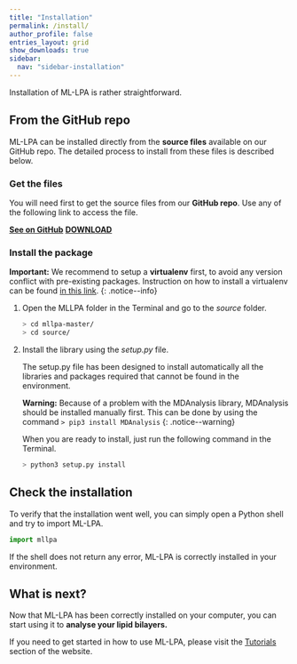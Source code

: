 ```yaml
---
title: "Installation"
permalink: /install/
author_profile: false
entries_layout: grid
show_downloads: true
sidebar:
  nav: "sidebar-installation"
---
```


Installation of ML-LPA is rather straightforward.

## From the GitHub repo

ML-LPA can be installed directly from the **source files** available on our GitHub repo. The detailed
process to install from these files is described below.

### Get the files

You will need first to get the source files from our **GitHub repo**. Use any of the following link to access the file.

<a href="https://github.com/vivien-walter/mllpa" class="btn btn--info"><b>See on GitHub</b></a> <a href="https://github.com/vivien-walter/mllpa/archive/master.zip" class="btn btn--primary"><b>DOWNLOAD</b></a>

### Install the package

**Important:** We recommend to setup a **virtualenv** first, to avoid any version conflict with pre-existing packages.
Instruction on how to install a virtualenv can be found [in this link](https://packaging.python.org/guides/installing-using-pip-and-virtual-environments/).
{: .notice--info}

1. Open the MLLPA folder in the Terminal and go to the *source* folder.

    ```sh
    > cd mllpa-master/
    > cd source/
    ```

2. Install the library using the *setup.py* file.

    The setup.py file has been designed to install automatically all the libraries and packages required that cannot be found
    in the environment.

    **Warning:** Because of a problem with the MDAnalysis library, MDAnalysis should be installed manually first.
    This can be done by using the command ```> pip3 install MDAnalysis```
    {: .notice--warning}

    When you are ready to install, just run the following command in the Terminal.

    ```sh
    > python3 setup.py install
    ```

## Check the installation

To verify that the installation went well, you can simply open a Python shell and try to import ML-LPA.

```python
import mllpa
```

If the shell does not return any error, ML-LPA is correctly installed in your environment.

## What is next?

Now that ML-LPA has been correctly installed on your computer, you can start using it to **analyse your lipid bilayers.**

If you need to get started in how to use ML-LPA, please visit the [Tutorials](/tutorials/) section of the website.
